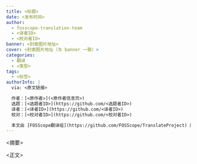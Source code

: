 ```yaml
---
title: <标题>
date: <发布时间>
author:
  - fosscope-translation-team
  - <译者ID>
  - <校对者ID>
banner: <封面图片地址>
cover: <封面图片地址（与 banner 一致）>
categories:
  - 翻译
  - <类型>
tags:
  - <标签>
authorInfo: |
  via: <原文链接>

  作者：[<原作者>](<原作者信息页>)
  选题：[<选题者ID>](https://github.com/<选题者ID>)
  译者：[<译者ID>](https://github.com/<译者ID>)
  校对：[<校对者ID>](https://github.com/<校对者ID>)

  本文由 [FOSScope翻译组](https://github.com/FOSScope/TranslateProject) 原创编译，[开源观察](https://fosscope.com/) 荣誉推出
---
```


<!-- 所有在被 `<>` 标记的地方都需要被替换成对应的内容 -->

<摘要>

<!-- more -->

<正文>
